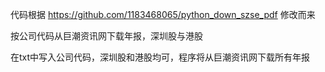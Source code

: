 代码根据 https://github.com/1183468065/python_down_szse_pdf 修改而来

按公司代码从巨潮资讯网下载年报，深圳股与港股

在txt中写入公司代码，深圳股和港股均可，程序将从巨潮资讯网下载所有年报

